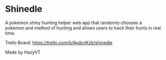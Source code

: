 # Shinedle

A pokemon shiny hunting helper web app that randomly chooses a pokemon and method of hunting and allows users to track their hunts in real time.

Trello Board: https://trello.com/b/AydcnKzk/shinedle

Made by HazyVT